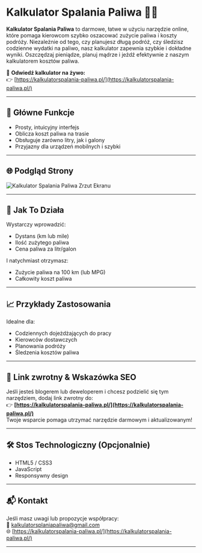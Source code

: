 # Kalkulator Spalania Paliwa 🚗⛽

**Kalkulator Spalania Paliwa** to darmowe, łatwe w użyciu narzędzie online, które pomaga kierowcom szybko oszacować zużycie paliwa i koszty podróży. Niezależnie od tego, czy planujesz długą podróż, czy śledzisz codzienne wydatki na paliwo, nasz kalkulator zapewnia szybkie i dokładne wyniki. Oszczędzaj pieniądze, planuj mądrze i jeźdź efektywnie z naszym kalkulatorem kosztów paliwa.

🔗 **Odwiedź kalkulator na żywo:**  
👉 [https://kalkulatorspalania-paliwa.pl/](https://kalkulatorspalania-paliwa.pl/)

---

## 🧮 Główne Funkcje

- Prosty, intuicyjny interfejs
- Oblicza koszt paliwa na trasie
- Obsługuje zarówno litry, jak i galony
- Przyjazny dla urządzeń mobilnych i szybki

---

## 🌐 Podgląd Strony

![Kalkulator Spalania Paliwa Zrzut Ekranu](screenshot.png)

---

## 🚀 Jak To Działa

Wystarczy wprowadzić:
- Dystans (km lub mile)
- Ilość zużytego paliwa
- Cena paliwa za litr/galon

I natychmiast otrzymasz:
- Zużycie paliwa na 100 km (lub MPG)
- Całkowity koszt paliwa

---

## 📈 Przykłady Zastosowania

Idealne dla:
- Codziennych dojeżdżających do pracy
- Kierowców dostawczych
- Planowania podróży
- Śledzenia kosztów paliwa

---

## 📎 Link zwrotny & Wskazówka SEO

Jeśli jesteś blogerem lub deweloperem i chcesz podzielić się tym narzędziem, dodaj link zwrotny do:  
👉 **[https://kalkulatorspalania-paliwa.pl/](https://kalkulatorspalania-paliwa.pl/)**  
Twoje wsparcie pomaga utrzymać narzędzie darmowym i aktualizowanym!

---

## 🛠️ Stos Technologiczny (Opcjonalnie)

- HTML5 / CSS3
- JavaScript
- Responsywny design

---

## 📬 Kontakt

Jeśli masz uwagi lub propozycje współpracy:  
📧 kalkulatorsplaniapaliwa@gmail.com  
🌐 [https://kalkulatorspalania-paliwa.pl/](https://kalkulatorspalania-paliwa.pl/)

---
